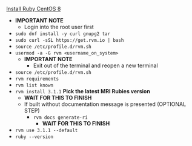 [Install Ruby CentOS 8](https://www.osradar.com/install-ruby-centos-8/)
* **IMPORTANT NOTE**
  * Login into the root user first
* `sudo dnf install -y curl gnupg2 tar`
* `sudo curl -sSL https://get.rvm.io | bash`
* `source /etc/profile.d/rvm.sh`
* `usermod -a -G rvm <username_on_system>`
  * **IMPORTANT NOTE**
    * Exit out of the terminal and reopen a new terminal
* `source /etc/profile.d/rvm.sh`
* `rvm requirements`
* `rvm list known`
* `rvm install 3.1.1` **Pick the latest MRI Rubies version**
  * **WAIT FOR THIS TO FINISH**
  * If built without documentation message is presented (OPTIONAL STEP)
    * `rvm docs generate-ri`
      * **WAIT FOR THIS TO FINISH**
* `rvm use 3.1.1 --default`
* `ruby --version`
